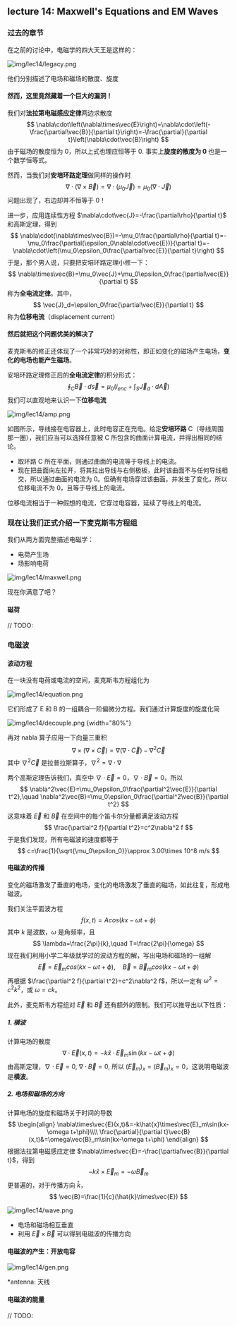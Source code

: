 ## lecture 14: Maxwell's Equations and EM Waves

### 过去的章节

在之前的讨论中，电磁学的四大天王是这样的：

![img/lec14/legacy.png](img/lec14/legacy.png)

他们分别描述了电场和磁场的散度、旋度

#### 然而，这里竟然藏着一个巨大的漏洞！

我们对**法拉第电磁感应定律**两边求散度
$$
\nabla\cdot\left(\nabla\times\vec{E}\right)=\nabla\cdot\left(-\frac{\partial\vec{B}}{\partial t}\right)=-\frac{\partial}{\partial t}\left(\nabla\cdot\vec{B}\right)
$$
由于磁场的散度恒为 0，所以上式也理应恒等于 0.
事实上**旋度的散度为 0** 也是一个数学恒等式。

然而，当我们对**安培环路定理**做同样的操作时
$$
\nabla\cdot\left(\nabla\times\vec{B}\right)=\nabla\cdot\left(\mu_0\vec{J}\right)=\mu_0(\nabla\cdot\vec{J})
$$
问题出现了，右边却并不恒等于 0！

进一步，应用连续性方程 $\nabla\cdot\vec{J}=-\frac{\partial\rho}{\partial t}$ 和高斯定理，得到
$$
\nabla\cdot(\nabla\times\vec{B})=-\mu_0\frac{\partial\rho}{\partial t}=-\mu_0\frac{\partial(\epsilon_0\nabla\cdot\vec{E})}{\partial t}=-\nabla\cdot\left(\mu_0\epsilon_0\frac{\partial\vec{E}}{\partial t}\right)
$$
于是，那个男人说，只要把安培环路定理小修一下：
$$
\nabla\times\vec{B}=\mu_0\vec{J}+\mu_0\epsilon_0\frac{\partial\vec{E}}{\partial t}
$$
称为**全电流定律**。其中，
$$
\vec{J}_d=\epsilon_0\frac{\partial\vec{E}}{\partial t}
$$
称为**位移电流**（displacement current）

#### 然后就把这个问题优美的解决了

麦克斯韦的修正还体现了一个非常巧妙的对称性，即正如变化的磁场产生电场，**变化的电场也能产生磁场**。

安培环路定理修正后的**全电流定律**的积分形式：
$$
\oint_C\vec{B}\cdot d\vec{s}=\mu_0(i_{enc}+\int_S\vec{J}_d\cdot d\vec{A})
$$
我们可以直观地来认识一下**位移电流**

![img/lec14/amp.png](img/lec14/amp.png)

如图所示，导线接在电容器上，此时电容正在充电。给定**安培环路** C（导线周围那一圈），我们应当可以选择任意被 C 所包含的曲面计算电流，并得出相同的结论。

- 取环路 C 所在平面，则通过曲面的电流等于导线上的电流。
- 现在把曲面向左拉开，将其拉出导线与右侧极板，此时该曲面不与任何导线相交，所以通过曲面的电流为 0。但确有电场穿过该曲面，并发生了变化，所以位移电流不为 0，且等于导线上的电流。

位移电流相当于一种假想的电流，它穿过电容器，延续了导线上的电流。

### 现在让我们正式介绍一下麦克斯韦方程组

我们从两方面完整描述电磁学：

- 电荷产生场
- 场影响电荷

![img/lec14/maxwell.png](img/lec14/maxwell.png)

现在你满意了吧？

#### 磁荷

// TODO:

### 电磁波

#### 波动方程

在一块没有电荷或电流的空间，麦克斯韦方程组化为

![img/lec14/equation.png](img/lec14/equation.png)

它们形成了 E 和 B 的一组耦合一阶偏微分方程。我们通过计算旋度的旋度化简

![img/lec14/decouple.png](img/lec14/decouple.png) {width="80%"}

再对 nabla 算子应用一下向量三重积
$$
\nabla\times(\nabla\times\vec{C})=\nabla(\nabla\cdot\vec{C})-\nabla^2\vec{C}
$$
其中 $\nabla^2\vec{C}$ 是拉普拉斯算子，$\nabla^2=\nabla\cdot\nabla$

两个高斯定理告诉我们，真空中 $\nabla\cdot\vec{E}=0$，$\nabla\cdot\vec{B}=0$，所以
$$
\nabla^2\vec{E}=\mu_0\epsilon_0\frac{\partial^2\vec{E}}{\partial t^2},\quad \nabla^2\vec{B}=\mu_0\epsilon_0\frac{\partial^2\vec{B}}{\partial t^2}
$$
这意味着 $\vec{E}$ 和 $\vec{B}$ 在空间中的每个笛卡尔分量都满足波动方程
$$
\frac{\partial^2 f}{\partial t^2}=c^2\nabla^2 f
$$
于是我们发现，所有电磁波的速度都等于
$$
c=\frac{1}{\sqrt{\mu_0\epsilon_0}}\approx 3.00\times 10^8 m/s
$$

#### 电磁波的传播

变化的磁场激发了垂直的电场，变化的电场激发了垂直的磁场，如此往复，形成电磁波。

我们关注平面波方程
$$
f(x,t)=Acos(kx-\omega t+\phi)
$$
其中 $k$ 是波数，$\omega$ 是角频率，且
$$
\lambda=\frac{2\pi}{k},\quad T=\frac{2\pi}{\omega}
$$
现在我们利用小学二年级就学过的波动方程的解，写出电场和磁场的一组解
$$
\vec{E}=\vec{E}_m cos(kx-\omega t+\phi),\quad \vec{B}=\vec{B}_m cos(kx-\omega t+\phi)
$$
再根据 $\frac{\partial^2 f}{\partial t^2}=c^2\nabla^2 f$，所以一定有 $\omega^2=c^2k^2$，或 $\omega=ck$。

此外，麦克斯韦方程组对 $\vec{E}$ 和 $\vec{B}$ 还有额外的限制。我们可以推导出以下性质：

##### 1. 横波

计算电场的散度
$$
\nabla\cdot\vec{E}(x,t)=-k\hat{x}\cdot\vec{E}_m\sin(kx-\omega t+\phi)
$$
由高斯定理，$\nabla\cdot\vec{E}=0$, $\nabla\cdot\vec{B}=0$,
所以 $(\vec{E}_m)_x=(\vec{B}_m)_x=0$，这说明电磁波是**横波**。

##### 2. 电场和磁场的方向

计算电场的旋度和磁场关于时间的导数
$$
\begin{align}
  \nabla\times\vec{E}(x,t)&=-k\hat{x}\times\vec{E}_m\sin(kx-\omega t+\phi)\\\\
  \frac{\partial}{\partial t}\vec{B}(x,t)&=\omega\vec{B}_m\sin(kx-\omega t+\phi)
\end{align}
$$
根据法拉第电磁感应定律 $\nabla\times\vec{E}=-\frac{\partial\vec{B}}{\partial t}$，得到
$$
-k\hat{x}\times\vec{E}_m=-\omega\vec{B}_m
$$
更普遍的，对于传播方向 $\hat{k}$，
$$
\vec{B}=\frac{1}{c}(\hat{k}\times\vec{E})
$$

![img/lec14/wave.png](img/lec14/wave.png)

- 电场和磁场相互垂直
- 利用 $\vec{E}\times\vec{B}$ 可以得到电磁波的传播方向

#### 电磁波的产生：开放电容

![img/lec14/gen.png](img/lec14/gen.png)

*antenna: 天线

#### 电磁波的能量

// TODO:
